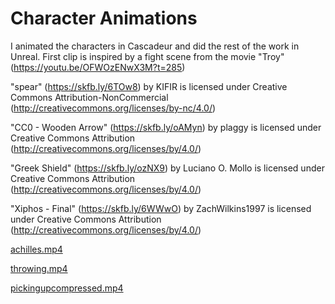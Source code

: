 # Character Animations

I animated the characters in Cascadeur and did the rest of the work in Unreal. First clip is inspired by a fight scene from the movie "Troy" (https://youtu.be/OFWOzENwX3M?t=285)

"spear" (https://skfb.ly/6TOw8) by KIFIR is licensed under Creative Commons Attribution-NonCommercial (http://creativecommons.org/licenses/by-nc/4.0/)

"CC0 - Wooden Arrow" (https://skfb.ly/oAMyn) by plaggy is licensed under Creative Commons Attribution (http://creativecommons.org/licenses/by/4.0/)

"Greek Shield" (https://skfb.ly/ozNX9) by Luciano O. Mollo is licensed under Creative Commons Attribution (http://creativecommons.org/licenses/by/4.0/)

"Xiphos - Final" (https://skfb.ly/6WWwO) by ZachWilkins1997 is licensed under Creative Commons Attribution (http://creativecommons.org/licenses/by/4.0/)

[achilles.mp4](achilles.mp4)

[throwing.mp4](throwing.mp4)

[pickingupcompressed.mp4](pickingupcompressed.mp4)